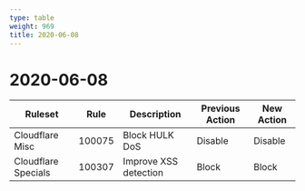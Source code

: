 ```yaml
---
type: table
weight: 969
title: 2020-06-08
---
```


# 2020-06-08

<TableWrap><table style="width: 100%">

<thead>
  <tr>
    <th>Ruleset</th>
    <th>Rule</th>
    <th>Description</th>
    <th>Previous Action</th>
    <th>New Action</th>
  </tr>
</thead>
<tbody>
  <tr>
    <td>Cloudflare Misc</td>
    <td>100075</td>
    <td>Block HULK DoS</td>
    <td>Disable</td>
    <td>Disable</td>
  </tr>
  <tr>
    <td>Cloudflare Specials</td>
    <td>100307</td>
    <td>Improve XSS detection</td>
    <td>Block</td>
    <td>Block</td>
  </tr>
</tbody>

</table></TableWrap>
